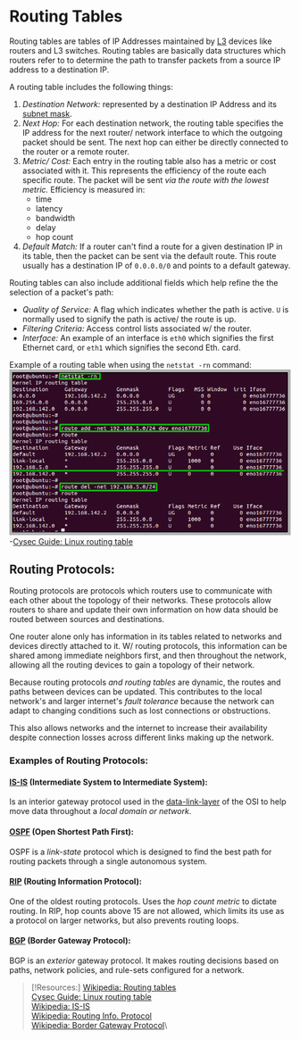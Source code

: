 
# Routing Tables
Routing tables are tables of IP Addresses maintained by [L3](/networking/OSI/network-layer.md) devices like routers and L3 switches. Routing tables are basically data structures which routers refer to to determine the path to transfer packets from a source IP address to a destination IP.

A routing table includes the following things:
1. *Destination Network:* represented by a destination IP Address and its [subnet mask](/nested-repos/PNPT-study-guide/practical-ethical-hacking/networking/subnetting.md).
2. *Next Hop:* For each destination network, the routing table specifies the IP address for the next router/ network interface to which the outgoing packet should be sent. The next hop can either be directly connected to the router or a remote router.
3. *Metric/ Cost:* Each entry in the routing table also has a metric or cost associated with it. This represents the efficiency of the route each specific route. The packet will be sent *via the route with the lowest metric.* Efficiency is measured in: 
	- time
	- latency
	- bandwidth
	- delay
	- hop count
4. *Default Match:* If a router can't find a route for a given destination IP in its table, then the packet can be sent via the default route. This route usually has a destination IP of `0.0.0.0/0` and points to a default gateway.

Routing tables can also include additional fields which help refine the the selection of a packet's path:
- *Quality of Service:* A flag which indicates whether the path is active. `U` is normally used to signify the path is active/ the route is up.
- *Filtering Criteria:* Access control lists associated w/ the router.
- *Interface:* An example of an interface is `eth0` which signifies the first Ethernet card, or `eth1` which signifies the second Eth. card.

Example of a routing table when using the `netstat -rn` command:
![](/networking/networking-pics/routing-table-1.png)
-[Cysec Guide: Linux routing table](https://cysecguide.blogspot.com/2017/12/linux-routing-table.html)

## Routing Protocols: 
Routing protocols are protocols which routers use to communicate with each other about the topology of their networks. These protocols allow routers to share and update their own information on how data should be routed between sources and destinations.

One router alone only has information in its tables related to networks and devices directly attached to it. W/ routing protocols, this information can be shared among immediate neighbors first, and then throughout the network, allowing all the routing devices to gain a topology of their network.

Because routing protocols *and routing tables* are dynamic, the routes and paths between devices can be updated. This contributes to the local network's and larger internet's *fault tolerance* because the network can adapt to changing conditions such as lost connections or obstructions.

This also allows networks and the internet to increase their availability despite connection losses across different links making up the network.

### Examples of Routing Protocols:
#### [IS-IS](/networking/protocols/IS-IS.md) (Intermediate System to Intermediate System): 
Is an interior gateway protocol used in the [data-link-layer](/networking/OSI/data-link-layer.md) of the OSI to help move data throughout a *local domain or network*.

#### [OSPF](/networking/protocols/OSPF.md) (Open Shortest Path First):
OSPF is a *link-state* protocol which is designed to find the best path for routing packets through a single autonomous system.

#### [RIP](/networking/protocols/RIP.md) (Routing Information Protocol):
One of the oldest routing protocols. Uses the *hop count metric* to dictate routing. In RIP, hop counts above 15 are not allowed, which limits its use as a protocol on larger networks, but also prevents routing loops.

#### [BGP](/networking/protocols/BGP.md) (Border Gateway Protocol):
BGP is an *exterior* gateway protocol. It makes routing decisions based on paths, network policies, and rule-sets configured for a network.

> [!Resources:]
> [Wikipedia: Routing tables](https://en.wikipedia.org/wiki/Routing_table)\
> [Cysec Guide: Linux routing table](https://cysecguide.blogspot.com/2017/12/linux-routing-table.html)\
> [Wikipedia: IS-IS](https://en.wikipedia.org/wiki/IS-IS)\
> [Wikipedia: Routing Info. Protocol](https://en.wikipedia.org/wiki/Routing_Information_Protocol)\
> [Wikipedia: Border Gateway Protocol](https://en.wikipedia.org/wiki/Border_Gateway_Protocol)\

